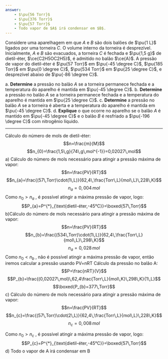 ```yaml
---
answer:
    - $\pu{56 Torr}$
    - $\pu{376 Torr}$
    - $\pu{57 Torr}$
    - Todo vapor de $A$ irá condensar em $B$.
---
```


Considere uma aparelhagem em que $A$ e $B$ são dois balões de $\pu{1 L}$ ligados por uma torneira $C$. O volume interno da torneira é desprezível. Inicialmente, $A$ e $B$ são evacuados, a torneira $C$ é fechada e $\pu{1,5 g}$ de dietil-éter, $\ce{C2H5OC2H5}$, é admitido no balão $\ce{A}$. A pressão de vapor do dietil-éter é $\pu{57 Torr}$ em $\pu{-45 \degree C}$, $\pu{185 Torr}$ em $\pu{0 \degree C}$, $\pu{534 Torr}$ em $\pu{25 \degree C}$, e desprezível abaixo de $\pu{-86 \degree C}$.

a. **Determine** a pressão no balão $A$ se a torneira permanece fechada e a temperatura do aparelho é mantida em $\pu{-45 \degree C}$.
b. **Determine** a pressão no balão $A$ se a torneira permanece fechada e a temperatura do aparelho é mantida em $\pu{25 \degree C}$.
c. **Determine** a pressão no balão $A$ se a torneira é aberta e a temperatura do aparelho é mantida em $\pu{-45 \degree C}$.
d. **Explique** o que ocorre no aparelho se o balão $A$ é mantido em $\pu{-45 \degree C}$ e o balão $B$ é resfriado a $\pu{-196 \degree C}$ com nitrogênio líquido.

---

Cálculo do número de mols de dietil-éter:
$$n=\frac{m}{M}$$
$$n_{0}=\frac{1,5\,g}{74\,g\,mol^{-1}}=0,02027\,mol$$
a) Cálculo do número de mols necessário para atingir a pressão máxima de vapor:
$$n=\frac{PV}{RT}$$
$$n_{a}=\frac{(57\,Torr)\cdot(1\,L)}{62,4\,\frac{Torr\,L}{mol\,L}\,228\,K}$$
$$n_{a}=0,004\,mol$$
Como $n_{0}>n_{a}$ , é possível atingir a máxima pressão de vapor, logo:
$$P_{a}=P^{*}_{\text{dietil-éter,-45°C}}=\boxed{57\,Torr}$$
b)Cálculo do número de mols necessário para atingir a pressão máxima de vapor:
$$n=\frac{PV}{RT}$$
$$n_{b}=\frac{(534\,Torr)\cdot(1\,L)}{62,4\,\frac{Torr\,L}{mol\,L}\,298\,K}$$
$$n_{a}=0,028\,mol$$
Como $n_{0}<n_{b}$ , não é possível atingir a máxima pressão de vapor, então iremos calcular a pressão usando PV=nRT
Cálculo da pressão no balão A:
$$P=\frac{nRT}{V}$$
$$P_{b}=\frac{(0,02027\,mol)\,62,4\frac{Torr\,L}{mol\,K}\,298\,K}{1\,L}$$
$$\boxed{P_{b}=377\,Torr}$$
c) Cálculo do número de mols necessário para atingir a pressão máxima de vapor:
$$n=\frac{PV}{RT}$$
$$n_{c}=\frac{(57\,Torr)\cdot(2\,L)}{62,4\,\frac{Torr\,L}{mol\,L}\,228\,K}$$
$$n_{c}=0,008\,mol$$

Como $n_{0}>n_{c}$ , é possível atingir a máxima pressão de vapor, logo:
$$P_{c}=P^{*}_{\text{dietil-éter,-45°C}}=\boxed{57\,Torr}$$
d) Todo o vapor de A irá condensar em B

